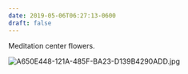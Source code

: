 ```yaml
---
date: 2019-05-06T06:27:13-0600
draft: false
---
```




Meditation center flowers.

![A650E448-121A-485F-BA23-D139B4290ADD.jpg](http://ianwhitney.micro.blog/uploads/2019/e542a683af.jpg)



